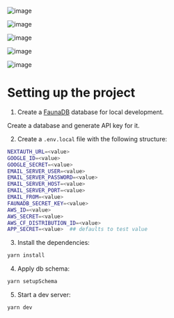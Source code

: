 ![image](https://github.com/Riglanto/emenu-app/assets/6277878/d1298d4b-e028-4565-b7b8-1035cb45fd7e)

![image](https://github.com/Riglanto/emenu-app/assets/6277878/c320678b-2a71-4ff5-8a94-4ffe69b5d4ce)

![image](https://github.com/Riglanto/emenu-app/assets/6277878/964c7139-6495-46cd-9a9f-3ceb09f3ed5f)

![image](https://github.com/Riglanto/emenu-app/assets/6277878/752f1cb4-6d0a-4cec-a0a9-72c2fb0996a3)

![image](https://github.com/Riglanto/emenu-app/assets/6277878/49e44a6d-6388-4225-97ab-439b01daa1c5)




# Setting up the project
1. Create a [FaunaDB](https://dashboard.fauna.com/accounts/register) database for local development.

Create a database and generate API key for it.

2. Create a `.env.local` file with the following structure:

```sh
NEXTAUTH_URL=<value>
GOOGLE_ID=<value>
GOOGLE_SECRET=<value>
EMAIL_SERVER_USER=<value>
EMAIL_SERVER_PASSWORD=<value>
EMAIL_SERVER_HOST=<value>
EMAIL_SERVER_PORT=<value>
EMAIL_FROM=<value>
FAUNADB_SECRET_KEY=<value>
AWS_ID=<value>
AWS_SECRET=<value>
AWS_CF_DISTRIBUTION_ID=<value>
APP_SECRET=<value>  ## defaults to test value
```

3. Install the dependencies:
```sh
yarn install
```

4. Apply db schema:
```sh
yarn setupSchema
```
5. Start a dev server:
```sh
yarn dev
```
